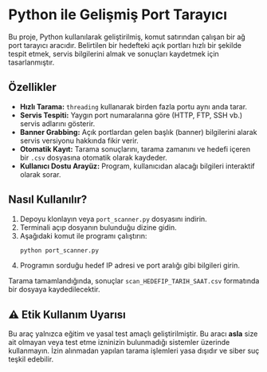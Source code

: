# Python ile Gelişmiş Port Tarayıcı

Bu proje, Python kullanılarak geliştirilmiş, komut satırından çalışan bir ağ port tarayıcı aracıdır. Belirtilen bir hedefteki açık portları hızlı bir şekilde tespit etmek, servis bilgilerini almak ve sonuçları kaydetmek için tasarlanmıştır.

## Özellikler

- **Hızlı Tarama:** `threading` kullanarak birden fazla portu aynı anda tarar.
- **Servis Tespiti:** Yaygın port numaralarına göre (HTTP, FTP, SSH vb.) servis adlarını gösterir.
- **Banner Grabbing:** Açık portlardan gelen başlık (banner) bilgilerini alarak servis versiyonu hakkında fikir verir.
- **Otomatik Kayıt:** Tarama sonuçlarını, tarama zamanını ve hedefi içeren bir `.csv` dosyasına otomatik olarak kaydeder.
- **Kullanıcı Dostu Arayüz:** Program, kullanıcıdan alacağı bilgileri interaktif olarak sorar.

## Nasıl Kullanılır?

1.  Depoyu klonlayın veya `port_scanner.py` dosyasını indirin.
2.  Terminali açıp dosyanın bulunduğu dizine gidin.
3.  Aşağıdaki komut ile programı çalıştırın:
    ```bash
    python port_scanner.py
    ```
4.  Programın sorduğu hedef IP adresi ve port aralığı gibi bilgileri girin.

Tarama tamamlandığında, sonuçlar `scan_HEDEFIP_TARIH_SAAT.csv` formatında bir dosyaya kaydedilecektir.

## ⚠️ Etik Kullanım Uyarısı

Bu araç yalnızca eğitim ve yasal test amaçlı geliştirilmiştir. Bu aracı **asla** size ait olmayan veya test etme izninizin bulunmadığı sistemler üzerinde kullanmayın. İzin alınmadan yapılan tarama işlemleri yasa dışıdır ve siber suç teşkil edebilir.